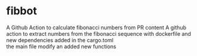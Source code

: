 # fibbot
A Github Action to calculate fibonacci numbers from PR content
A github action to extract numbers from the fibonacci sequence 
with dockerfile and new dependencies added in the cargo.toml  
  the main file modify an added new functions 

